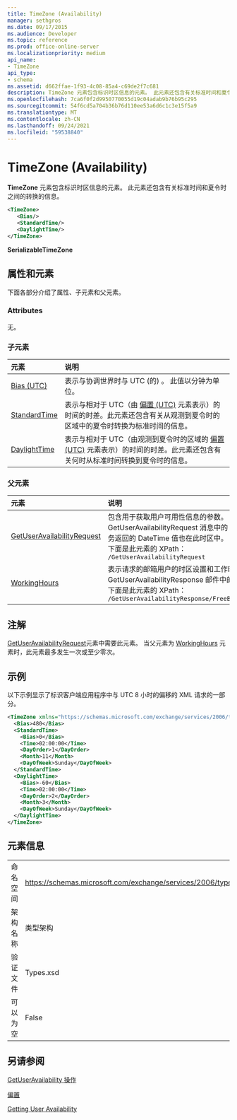 ```yaml
---
title: TimeZone (Availability)
manager: sethgros
ms.date: 09/17/2015
ms.audience: Developer
ms.topic: reference
ms.prod: office-online-server
ms.localizationpriority: medium
api_name:
- TimeZone
api_type:
- schema
ms.assetid: d662ffae-1f93-4c08-85a4-c69de2f7c681
description: TimeZone 元素包含标识时区信息的元素。 此元素还包含有关标准时间和夏令时之间的转换的信息。
ms.openlocfilehash: 7ca6f0f2d9950770055d19c04adab9b76b95c295
ms.sourcegitcommit: 54f6cd5a704b36b76d110ee53a6d6c1c3e15f5a9
ms.translationtype: MT
ms.contentlocale: zh-CN
ms.lasthandoff: 09/24/2021
ms.locfileid: "59538840"
---
```

# <a name="timezone-availability"></a>TimeZone (Availability)

**TimeZone** 元素包含标识时区信息的元素。 此元素还包含有关标准时间和夏令时之间的转换的信息。 
  
```xml
<TimeZone>
   <Bias/>
   <StandardTime/>
   <DaylightTime/>
</TimeZone>
```

 **SerializableTimeZone**
## <a name="attributes-and-elements"></a>属性和元素

下面各部分介绍了属性、子元素和父元素。
  
### <a name="attributes"></a>Attributes

无。
  
### <a name="child-elements"></a>子元素

|**元素**|**说明**|
|:-----|:-----|
|[Bias (UTC)](bias-utc.md) <br/> |表示与协调世界时与 UTC (的) 。 此值以分钟为单位。  <br/> |
|[StandardTime](standardtime.md) <br/> |表示与相对于 UTC（由 [偏置 (UTC)](bias-utc.md) 元素表示）的时间的时差。此元素还包含有关从观测到夏令时的区域中的夏令时转换为标准时间的信息。  <br/> |
|[DaylightTime](daylighttime.md) <br/> |表示与相对于 UTC（由观测到夏令时的区域的 [偏置 (UTC)](bias-utc.md) 元素表示）的时间的时差。此元素还包含有关何时从标准时间转换到夏令时的信息。  <br/> |
   
### <a name="parent-elements"></a>父元素

|**元素**|**说明**|
|:-----|:-----|
|[GetUserAvailabilityRequest](getuseravailabilityrequest.md) <br/> |包含用于获取用户可用性信息的参数。 这是根元素。  <br/> GetUserAvailabilityRequest 消息中的 **TimeZone** 元素表示指定请求中的 DateTime 值的时区。 可用性服务返回的 DateTime 值也在此时区中。  <br/> 下面是此元素的 XPath：  <br/>  `/GetUserAvailabilityRequest` <br/> |
|[WorkingHours](workinghours-ex15websvcsotherref.md) <br/> |表示请求的邮箱用户的时区设置和工作时间。  <br/> GetUserAvailabilityResponse 邮件中的 **TimeZone** 元素表示请求的邮箱用户的时区设置。  <br/> 下面是此元素的 XPath：  <br/>  `/GetUserAvailabilityResponse/FreeBusyResponseArray/FreeBusyResponse/FreeBusyView/WorkingHours` <br/> |
   
## <a name="remarks"></a>注解

[GetUserAvailabilityRequest](getuseravailabilityrequest.md)元素中需要此元素。 当父元素为 [WorkingHours](workinghours-ex15websvcsotherref.md) 元素时，此元素最多发生一次或至少零次。 
  
## <a name="example"></a>示例

以下示例显示了标识客户端应用程序中与 UTC 8 小时的偏移的 XML 请求的一部分。
  
```XML
<TimeZone xmlns="https://schemas.microsoft.com/exchange/services/2006/types">
  <Bias>480</Bias>
  <StandardTime>
    <Bias>0</Bias>
    <Time>02:00:00</Time>
    <DayOrder>1</DayOrder>
    <Month>11</Month>
    <DayOfWeek>Sunday</DayOfWeek>
  </StandardTime>
  <DaylightTime>
    <Bias>-60</Bias>
    <Time>02:00:00</Time>
    <DayOrder>2</DayOrder>
    <Month>3</Month>
    <DayOfWeek>Sunday</DayOfWeek>
  </DaylightTime>
</TimeZone>
```

## <a name="element-information"></a>元素信息

|||
|:-----|:-----|
|命名空间  <br/> |https://schemas.microsoft.com/exchange/services/2006/types  <br/> |
|架构名称  <br/> |类型架构  <br/> |
|验证文件  <br/> |Types.xsd  <br/> |
|可以为空  <br/> |False  <br/> |
   
## <a name="see-also"></a>另请参阅



[GetUserAvailability 操作](getuseravailability-operation.md)
  
[偏置](bias.md)


[Getting User Availability](https://msdn.microsoft.com/library/d4133fcb-9b0f-4e6b-aadf-a389da83516a%28Office.15%29.aspx)


